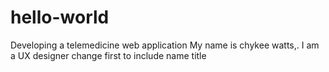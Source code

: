 # hello-world
Developing a telemedicine web application
My name is chykee watts,\. I am a UX designer
change first to include name title

